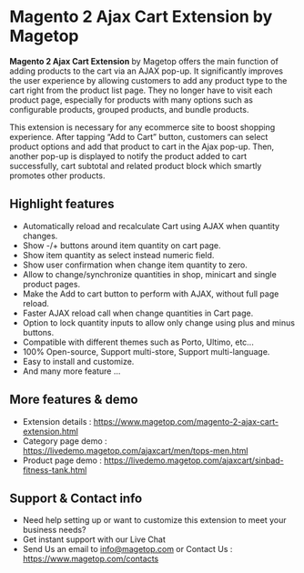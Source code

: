 # Magento 2 Ajax Cart Extension by Magetop

**Magento 2 Ajax Cart Extension** by Magetop offers the main function of adding products to the cart via an AJAX pop-up. It significantly improves the user experience by allowing customers to add any product type to the cart right from the product list page. They no longer have to visit each product page, especially for products with many options such as configurable products, grouped products, and bundle products.

This extension is necessary for any ecommerce site to boost shopping experience. After tapping “Add to Cart” button, customers can select product options and add that product to cart in the Ajax pop-up. Then, another pop-up is displayed to notify the product added to cart successfully, cart subtotal and related product block which smartly promotes other products.

## Highlight features

- Automatically reload and recalculate Cart using AJAX when quantity changes.
- Show -/+ buttons around item quantity on cart page.
- Show item quantity as select instead numeric field.
- Show user confirmation when change item quantity to zero.
- Allow to change/synchronize quantities in shop, minicart and single product pages.
- Make the Add to cart button to perform with AJAX, without full page reload.
- Faster AJAX reload call when change quantities in Cart page.
- Option to lock quantity inputs to allow only change using plus and minus buttons.
- Compatible with different themes such as Porto, Ultimo, etc...
- 100% Open-source, Support multi-store, Support multi-language.
- Easy to install and customize.
- And many more feature ...

## More features & demo

- Extension details : https://www.magetop.com/magento-2-ajax-cart-extension.html
- Category page demo : https://livedemo.magetop.com/ajaxcart/men/tops-men.html
- Product page demo : https://livedemo.magetop.com/ajaxcart/sinbad-fitness-tank.html

## Support & Contact info

- Need help setting up or want to customize this extension to meet your business needs? 
- Get instant support with our Live Chat
- Send Us an email to info@magetop.com or Contact Us : https://www.magetop.com/contacts
